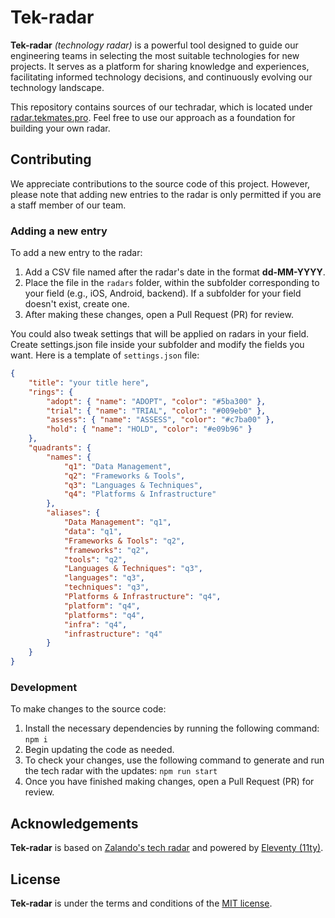 # Tek-radar


**Tek-radar** *(technology radar)* is a powerful tool designed to guide our engineering teams in selecting the most suitable technologies for new projects. It serves as a platform for sharing knowledge and experiences, facilitating informed technology decisions, and continuously evolving our technology landscape.

This repository contains sources of our techradar, which is located under [radar.tekmates.pro](https://radar.tekmates.pro). Feel free to use our approach as a foundation for building your own radar.

## Contributing

We appreciate contributions to the source code of this project. However, please note that adding new entries to the radar is only permitted if you are a staff member of our team.

### Adding a new entry

To add a new entry to the radar:

1. Add a CSV file named after the radar's date in the format **dd-MM-YYYY**.
2. Place the file in the `radars` folder, within the subfolder corresponding to your field (e.g., iOS, Android, backend). If a subfolder for your field doesn't exist, create one.
3. After making these changes, open a Pull Request (PR) for review.

You could also tweak settings that will be applied on radars in your field. Create settings.json file inside your subfolder and modify the fields you want. Here is a template of `settings.json` file:

```json
{
    "title": "your title here",
    "rings": {
        "adopt": { "name": "ADOPT", "color": "#5ba300" },
        "trial": { "name": "TRIAL", "color": "#009eb0" },
        "assess": { "name": "ASSESS", "color": "#c7ba00" },
        "hold": { "name": "HOLD", "color": "#e09b96" }
    },
    "quadrants": {
        "names": {
            "q1": "Data Management",
            "q2": "Frameworks & Tools",
            "q3": "Languages & Techniques",
            "q4": "Platforms & Infrastructure"
        },
        "aliases": {
            "Data Management": "q1",
            "data": "q1",
            "Frameworks & Tools": "q2",
            "frameworks": "q2",
            "tools": "q2",
            "Languages & Techniques": "q3",
            "languages": "q3",
            "techniques": "q3",
            "Platforms & Infrastructure": "q4",
            "platform": "q4",
            "platforms": "q4",
            "infra": "q4",
            "infrastructure": "q4"
        }
    }
}
```

### Development

To make changes to the source code:

1. Install the necessary dependencies by running the following command: `npm i`
3. Begin updating the code as needed.
4. To check your changes, use the following command to generate and run the tech radar with the updates: `npm run start`
6. Once you have finished making changes, open a Pull Request (PR) for review.

## Acknowledgements

**Tek-radar** is based on [Zalando's tech radar](https://github.com/zalando/tech-radar) and powered by [Eleventy (11ty)](https://github.com/11ty/eleventy).

## License

**Tek-radar** is under the terms and conditions of the [MIT license](./LICENSE).
